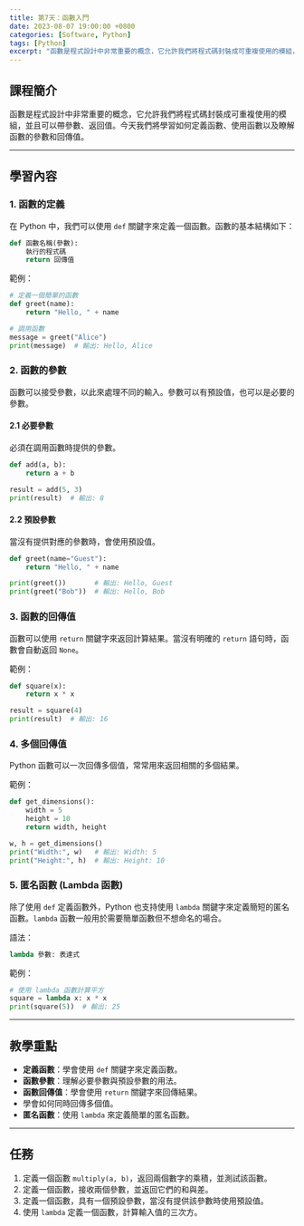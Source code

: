 ```yaml
---
title: 第7天：函數入門
date: 2023-08-07 19:00:00 +0800
categories: [Software, Python]
tags: [Python] 
excerpt: "函數是程式設計中非常重要的概念，它允許我們將程式碼封裝成可重複使用的模組，並且可以帶參數、返回值。今天我們將學習如何定義函數、使用函數以及瞭解函數的參數和回傳值"
---
```


## 課程簡介
函數是程式設計中非常重要的概念，它允許我們將程式碼封裝成可重複使用的模組，並且可以帶參數、返回值。今天我們將學習如何定義函數、使用函數以及瞭解函數的參數和回傳值。

---

## 學習內容

### 1. 函數的定義

在 Python 中，我們可以使用 `def` 關鍵字來定義一個函數。函數的基本結構如下：

```python
def 函數名稱(參數):
    執行的程式碼
    return 回傳值
```

範例：
```python
# 定義一個簡單的函數
def greet(name):
    return "Hello, " + name

# 調用函數
message = greet("Alice")
print(message)  # 輸出: Hello, Alice
```

### 2. 函數的參數

函數可以接受參數，以此來處理不同的輸入。參數可以有預設值，也可以是必要的參數。

#### 2.1 必要參數
必須在調用函數時提供的參數。

```python
def add(a, b):
    return a + b

result = add(5, 3)
print(result)  # 輸出: 8
```

#### 2.2 預設參數
當沒有提供對應的參數時，會使用預設值。

```python
def greet(name="Guest"):
    return "Hello, " + name

print(greet())       # 輸出: Hello, Guest
print(greet("Bob"))  # 輸出: Hello, Bob
```

### 3. 函數的回傳值

函數可以使用 `return` 關鍵字來返回計算結果。當沒有明確的 `return` 語句時，函數會自動返回 `None`。

範例：
```python
def square(x):
    return x * x

result = square(4)
print(result)  # 輸出: 16
```

### 4. 多個回傳值

Python 函數可以一次回傳多個值，常常用來返回相關的多個結果。

範例：
```python
def get_dimensions():
    width = 5
    height = 10
    return width, height

w, h = get_dimensions()
print("Width:", w)   # 輸出: Width: 5
print("Height:", h)  # 輸出: Height: 10
```

### 5. 匿名函數 (Lambda 函數)

除了使用 `def` 定義函數外，Python 也支持使用 `lambda` 關鍵字來定義簡短的匿名函數。`lambda` 函數一般用於需要簡單函數但不想命名的場合。

語法：
```python
lambda 參數: 表達式
```

範例：
```python
# 使用 lambda 函數計算平方
square = lambda x: x * x
print(square(5))  # 輸出: 25
```

---

## 教學重點
- **定義函數**：學會使用 `def` 關鍵字來定義函數。
- **函數參數**：理解必要參數與預設參數的用法。
- **函數回傳值**：學會使用 `return` 關鍵字來回傳結果。
- 學會如何同時回傳多個值。
- **匿名函數**：使用 `lambda` 來定義簡單的匿名函數。

---

## 任務
1. 定義一個函數 `multiply(a, b)`，返回兩個數字的乘積，並測試該函數。
2. 定義一個函數，接收兩個參數，並返回它們的和與差。
3. 定義一個函數，具有一個預設參數，當沒有提供該參數時使用預設值。
4. 使用 `lambda` 定義一個函數，計算輸入值的三次方。
